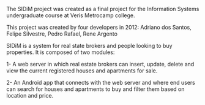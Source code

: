 The SIDiM project was created as a final project for the Information Systems undergraduate course at Veris Metrocamp college.

This project was created by four developers in 2012:
Adriano dos Santos, Felipe Silvestre, Pedro Rafael, Rene Argento

SIDiM is a system for real state brokers and people looking to buy properties. It is composed of two modules:

1- A web server in which real estate brokers can insert, update, delete and view the current registered houses and apartments for sale.

2- An Android app that connects with the web server and where end users can search for houses and apartments to buy and filter them based on location and price.
